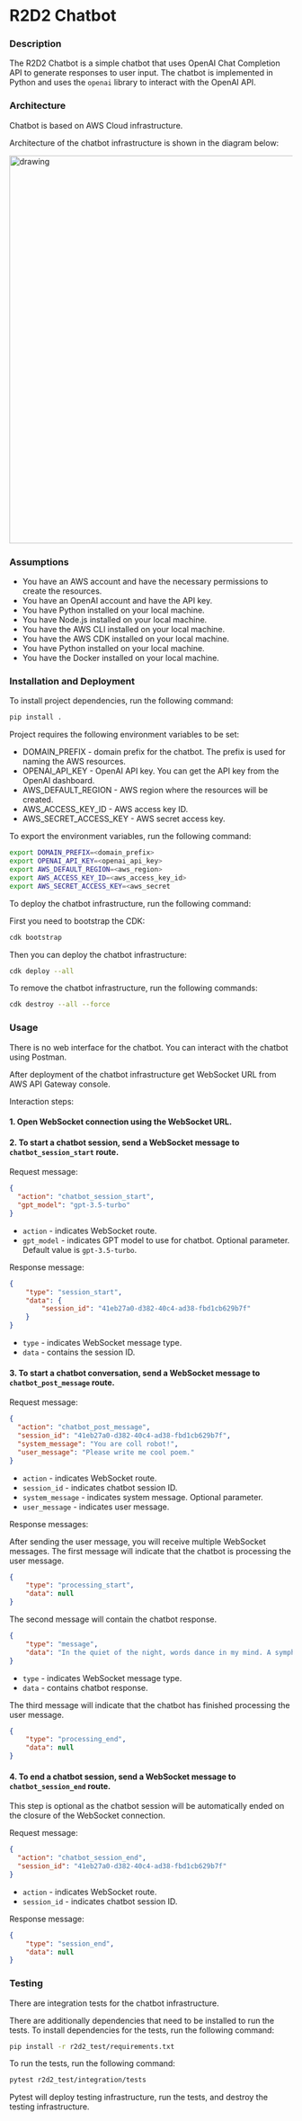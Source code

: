 # R2D2 Chatbot

### Description

The R2D2 Chatbot is a simple chatbot that uses OpenAI Chat Completion API to generate responses to user input. 
The chatbot is implemented in Python and uses the `openai` library to interact with the OpenAI API.

### Architecture
Chatbot is based on AWS Cloud infrastructure.

Architecture of the chatbot infrastructure is shown in the diagram below:

<img src="rd2d_chatbot_diagram.png" alt="drawing" width="880" height="690"/>

### Assumptions

- You have an AWS account and have the necessary permissions to create the resources.
- You have an OpenAI account and have the API key. 
- You have Python installed on your local machine.
- You have Node.js installed on your local machine.
- You have the AWS CLI installed on your local machine.
- You have the AWS CDK installed on your local machine.
- You have Python installed on your local machine.
- You have the Docker installed on your local machine.

### Installation and Deployment

To install project dependencies, run the following command:

```bash
pip install .
```

Project requires the following environment variables to be set:
- DOMAIN_PREFIX - domain prefix for the chatbot. The prefix is used for naming the AWS resources.
- OPENAI_API_KEY - OpenAI API key. You can get the API key from the OpenAI dashboard.
- AWS_DEFAULT_REGION - AWS region where the resources will be created.
- AWS_ACCESS_KEY_ID - AWS access key ID.
- AWS_SECRET_ACCESS_KEY - AWS secret access key.

To export the environment variables, run the following command:

```bash
export DOMAIN_PREFIX=<domain_prefix>
export OPENAI_API_KEY=<openai_api_key>
export AWS_DEFAULT_REGION=<aws_region>
export AWS_ACCESS_KEY_ID=<aws_access_key_id>
export AWS_SECRET_ACCESS_KEY=<aws_secret
```

To deploy the chatbot infrastructure, run the following command:

First you need to bootstrap the CDK:

```bash
cdk bootstrap
```

Then you can deploy the chatbot infrastructure:

```bash
cdk deploy --all
```

To remove the chatbot infrastructure, run the following commands:

```bash
cdk destroy --all --force
```

### Usage

There is no web interface for the chatbot. You can interact with the chatbot using Postman.

After deployment of the chatbot infrastructure get WebSocket URL from AWS API Gateway console.

Interaction steps:

#### 1. Open WebSocket connection using the WebSocket URL.
#### 2. To start a chatbot session, send a WebSocket message to `chatbot_session_start` route.

Request message:
```json
{
  "action": "chatbot_session_start",
  "gpt_model": "gpt-3.5-turbo"
}

```
- `action` - indicates WebSocket route.
- `gpt_model` - indicates GPT model to use for chatbot. Optional parameter. Default value is `gpt-3.5-turbo`.

Response message:
```json
{
    "type": "session_start",
    "data": {
        "session_id": "41eb27a0-d382-40c4-ad38-fbd1cb629b7f"
    }
}
```
- `type` - indicates WebSocket message type.
- `data` - contains the session ID.

#### 3. To start a chatbot conversation, send a WebSocket message to `chatbot_post_message` route.

Request message:
```json
{
  "action": "chatbot_post_message",
  "session_id": "41eb27a0-d382-40c4-ad38-fbd1cb629b7f",
  "system_message": "You are coll robot!",
  "user_message": "Please write me cool poem."
}
```
- `action` - indicates WebSocket route.
- `session_id` - indicates chatbot session ID.
- `system_message` - indicates system message. Optional parameter.
- `user_message` - indicates user message.

Response messages:

After sending the user message, you will receive  multiple WebSocket messages.
The first message will indicate that the chatbot is processing the user message.
```json
{
    "type": "processing_start",
    "data": null
}
```
The second message will contain the chatbot response.
```json
{
    "type": "message",
    "data": "In the quiet of the night, words dance in my mind. A symphony of thoughts waiting to be refined..."
}
```
- `type` - indicates WebSocket message type.
- `data` - contains chatbot response.

The third message will indicate that the chatbot has finished processing the user message.
```json
{
    "type": "processing_end",
    "data": null
}
```

#### 4. To end a chatbot session, send a WebSocket message to `chatbot_session_end` route.
This step is optional as the chatbot session will be automatically ended on the closure of the WebSocket connection.

Request message:
```json
{
  "action": "chatbot_session_end",
  "session_id": "41eb27a0-d382-40c4-ad38-fbd1cb629b7f"
}
```
- `action` - indicates WebSocket route.
- `session_id` - indicates chatbot session ID.

Response message:
```json
{
    "type": "session_end",
    "data": null
}
```

### Testing
There are integration tests for the chatbot infrastructure.

There are additionally dependencies that need to be installed to run the tests.
To install dependencies for the tests, run the following command:

```bash
pip install -r r2d2_test/requirements.txt
```

To run the tests, run the following command:

```bash
pytest r2d2_test/integration/tests
```

Pytest will deploy testing infrastructure, run the tests, and destroy the testing infrastructure.
